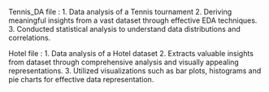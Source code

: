 Tennis_DA file : 1. Data analysis of a Tennis tournament
2. Deriving meaningful insights from a vast dataset through effective EDA techniques.
3. Conducted statistical analysis to understand data distributions and correlations.

Hotel file : 1. Data analysis of a Hotel dataset
2. Extracts valuable insights from dataset through comprehensive analysis and visually appealing representations.
3. Utilized visualizations such as bar plots, histograms and pie charts for effective data representation.
